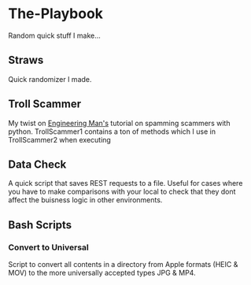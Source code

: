 # The-Playbook
Random quick stuff I make...

## Straws
Quick randomizer I made.

## Troll Scammer
My twist on [Engineering Man's](https://youtu.be/UtNYzv8gLbs) tutorial on spamming scammers with python.
TrollScammer1 contains a ton of methods which I use in TrollScammer2 when executing

## Data Check
A quick script that saves REST requests to a file. Useful for cases where you have to make comparisons with your local to check that they dont affect the buisness logic in other environments.

## Bash Scripts
### Convert to Universal
Script to convert all contents in a directory from Apple formats (HEIC & MOV) to the more universally accepted types JPG & MP4.
